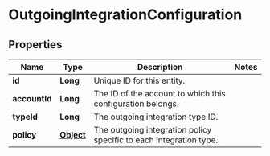 

# OutgoingIntegrationConfiguration

## Properties

Name | Type | Description | Notes
------------ | ------------- | ------------- | -------------
**id** | **Long** | Unique ID for this entity. | 
**accountId** | **Long** | The ID of the account to which this configuration belongs. | 
**typeId** | **Long** | The outgoing integration type ID. | 
**policy** | [**Object**](.md) | The outgoing integration policy specific to each integration type. | 



